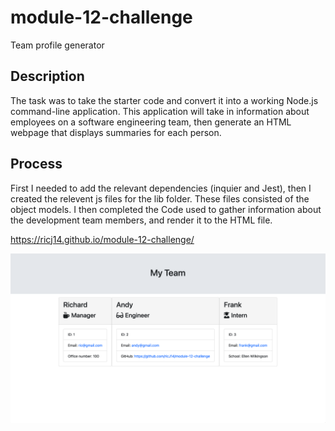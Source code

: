 # module-12-challenge
Team profile generator

## Description

The task was to take the starter code and convert it into a working Node.js command-line application. This application will take in information about employees on a software engineering team, then generate an HTML webpage that displays summaries for each person.

## Process

First I needed to add the relevant dependencies (inquier and Jest), then I created the relevent js files for the lib folder. These files consisted of the object models. I then completed the Code used to gather information about the development team members, and render it to the HTML file.

https://ricj14.github.io/module-12-challenge/

![screenshot of website](assets/Module-12-challenge_screenshot.png)